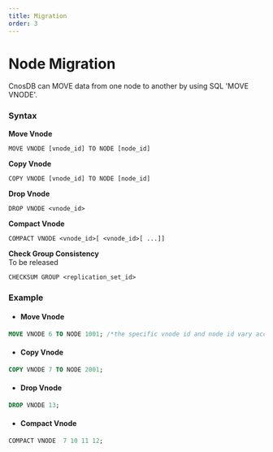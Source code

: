 ```yaml
---
title: Migration
order: 3
---
```


# Node Migration

CnosDB can MOVE data from one node to another by using SQL 'MOVE VNODE'.

### Syntax

**Move Vnode**

```
MOVE VNODE [vnode_id] TO NODE [node_id]
```

**Copy Vnode**

```
COPY VNODE [vnode_id] TO NODE [node_id]
```

**Drop Vnode**

```
DROP VNODE <vnode_id>
```

**Compact Vnode**

```
COMPACT VNODE <vnode_id>[ <vnode_id>[ ...]]
```

**Check Group Consistency** \
To be released

```
CHECKSUM GROUP <replication_set_id>
```

### Example

- #### Move Vnode
```sql
MOVE VNODE 6 TO NODE 1001; /*the specific vnode id and node id vary according to the actual environment*/
```

- #### Copy Vnode
```SQL
COPY VNODE 7 TO NODE 2001;
```

- #### Drop Vnode
```sql
DROP VNODE 13;
```

- #### Compact Vnode
```sql
COMPACT VNODE  7 10 11 12;
```